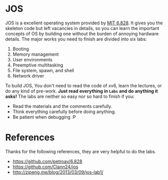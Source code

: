 # JOS

JOS is a excellent operating system provided by [MIT 6.828](https://pdos.csail.mit.edu/6.828/2014/overview.html). It gives you the skeleton code but left vacancies in details, so you can learn the important concepts of OS by building one without the burden of annoying hardware details. The major works you need to finish are divided into six labs:

1. Booting
2. Memory management
3. User environments
4. Preemptive multitasking
5. File system, spawn, and shell
6. Network driver

To build JOS, You don't need to read the code of xv6, learn the lectures, or do any kind of pre-work. **Just read everything in `Labs` and do anything it asks!** The labs are neither so easy nor so hard to finish if you:

- Read the materials and the comments carefully.
- Think everything carefully before doing anything.
- Be patient when debugging :P


# References

Thanks for the following references, they are very helpful to do the labs.

* https://github.com/petroav/6.828
* https://github.com/Clann24/jos
* http://zipeng.me/blog/2013/03/09/jos-lab1/